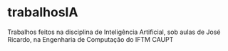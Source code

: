 # trabalhosIA
Trabalhos feitos na disciplina de Inteligência Artificial, sob aulas de José Ricardo, na Engenharia de Computação do IFTM CAUPT
